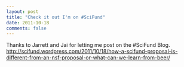 ```yaml
---
layout: post
title: "Check it out I'm on #SciFund"
date: 2011-10-18
comments: false
---
```


<div class='post'>
Thanks to Jarrett and Jai for letting me post on the #SciFund Blog. <a href="http://scifund.wordpress.com/2011/10/18/how-a-scifund-proposal-is-different-from-an-nsf-proposal-or-what-can-we-learn-from-beer/"> http://scifund.wordpress.com/2011/10/18/how-a-scifund-proposal-is-different-from-an-nsf-proposal-or-what-can-we-learn-from-beer/</a></div>
